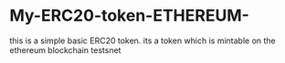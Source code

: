 # My-ERC20-token-ETHEREUM-
this is a simple basic ERC20 token. its a token which is mintable on the ethereum blockchain testsnet
